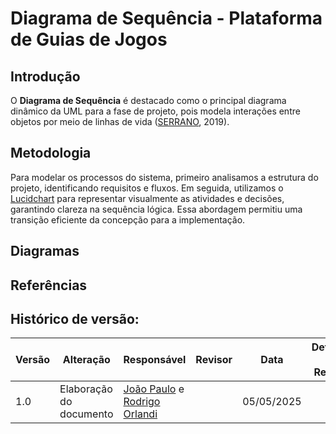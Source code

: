 
# Diagrama de Sequência - Plataforma de Guias de Jogos

## Introdução

O **Diagrama de Sequência** é destacado como o principal diagrama dinâmico da UML para a fase de projeto, pois modela interações entre objetos por meio de linhas de vida ([SERRANO](#referências), 2019).


## Metodologia
Para modelar os processos do sistema, primeiro analisamos a estrutura do projeto, identificando requisitos e fluxos. Em seguida, utilizamos o [Lucidchart](https://www.lucidchart.com/pages) para representar visualmente as atividades e decisões, garantindo clareza na sequência lógica. Essa abordagem permitiu uma transição eficiente da concepção para a implementação.


## Diagramas


## Referências



## Histórico de versão:

| Versão | Alteração                  | Responsável     | Revisor | Data       | Detalhes da Revisão |
| -      | -                          | -               | -       | -          | -                   |
| 1.0    | Elaboração do documento | [João Paulo](https://github.com/joaombc) e [Rodrigo Orlandi](https://github.com/)| | 05/05/2025 | |
